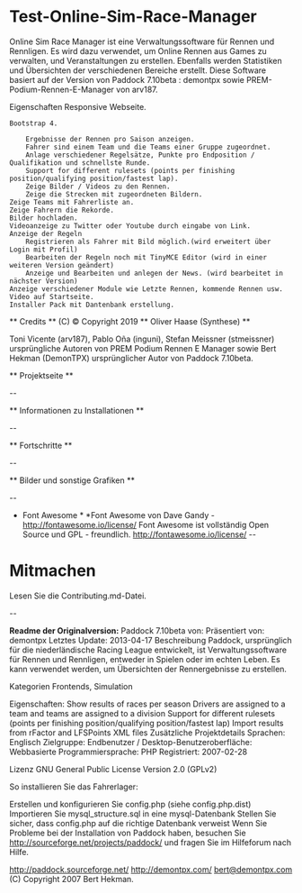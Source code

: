 
# Test-Online-Sim-Race-Manager
Online Sim Race Manager ist eine Verwaltungssoftware für Rennen und Rennligen. 
Es wird dazu verwendet, um Online Rennen aus Games zu verwalten, und Veranstaltungen zu erstellen. 
Ebenfalls werden Statistiken und Übersichten der verschiedenen Bereiche erstellt. 
Diese Software basiert auf der Version von Paddock 7.10beta : demontpx sowie PREM-Podium-Rennen-E-Manager von arv187.

Eigenschaften
	Responsive Webseite.
        
	Bootstrap 4.
        
    	Ergebnisse der Rennen pro Saison anzeigen.
        Fahrer sind einem Team und die Teams einer Gruppe zugeordnet.
        Anlage verschiedener Regelsätze, Punkte pro Endposition / Qualifikation und schnellste Runde. 
    	Support for different rulesets (points per finishing position/qualifying position/fastest lap).
    	Zeige Bilder / Videos zu den Rennen.
    	Zeige die Strecken mit zugeordneten Bildern.
	Zeige Teams mit Fahrerliste an.
	Zeige Fahrern die Rekorde.
	Bilder hochladen.
	Videoanzeige zu Twitter oder Youtube durch eingabe von Link.
	Anzeige der Regeln
    	Registrieren als Fahrer mit Bild möglich.(wird erweitert über Login mit Profil)
    	Bearbeiten der Regeln noch mit TinyMCE Editor (wird in einer weiteren Version geändert)
    	Anzeige und Bearbeiten und anlegen der News. (wird bearbeitet in nächster Version)
	Anzeige verschiedener Module wie Letzte Rennen, kommende Rennen usw.
	Video auf Startseite.
	Installer Pack mit Dantenbank erstellung.
	
** Credits **
 (C) © Copyright 2019
 ** Oliver Haase (Synthese) **
 
 Toni Vicente (arv187), Pablo Oña (inguni), Stefan Meissner (stmeissner) ursprüngliche Autoren
				von PREM Podium Rennen E Manager
	sowie
 Bert Hekman (DemonTPX) ursprünglicher Autor von Paddock 7.10beta.
 
 ** Projektseite **
 
 --
 
 ** Informationen zu Installationen **
 
 --
 
 ** Fortschritte ** 
 
 --
 
 ** Bilder und sonstige Grafiken **

 --
 
 * Font Awesome *
 *Font Awesome von Dave Gandy - http://fontawesome.io/license/
 Font Awesome ist vollständig Open Source und GPL - freundlich. http://fontawesome.io/license/
 --
 
# Mitmachen
Lesen Sie die Contributing.md-Datei.
    
 --
 
**Readme der Originalversion:**
Paddock 7.10beta von: Präsentiert von: demontpx Letztes Update: 2013-04-17 
Beschreibung Paddock, ursprünglich für die niederländische Racing League entwickelt, ist
Verwaltungssoftware für Rennen und Rennligen, entweder in Spielen oder im echten Leben. 
Es kann verwendet werden, um Übersichten der Rennergebnisse zu erstellen.

Kategorien Frontends, Simulation

Eigenschaften:
Show results of races per season
Drivers are assigned to a team and teams are assigned to a division
Support for different rulesets (points per finishing position/qualifying position/fastest lap)
Import results from rFactor and LFSPoints XML files
Zusätzliche Projektdetails Sprachen: Englisch Zielgruppe: Endbenutzer / Desktop-Benutzeroberfläche: Webbasierte Programmiersprache: PHP Registriert: 2007-02-28

Lizenz GNU General Public License Version 2.0 (GPLv2)

So installieren Sie das Fahrerlager:

Erstellen und konfigurieren Sie config.php (siehe config.php.dist)
Importieren Sie mysql_structure.sql in eine mysql-Datenbank
Stellen Sie sicher, dass config.php auf die richtige Datenbank verweist
Wenn Sie Probleme bei der Installation von Paddock haben, besuchen 
Sie http://sourceforge.net/projects/paddock/ und fragen Sie im Hilfeforum nach Hilfe.

http://paddock.sourceforge.net/ http://demontpx.com/ bert@demontpx.com (C) Copyright 2007 Bert Hekman.
